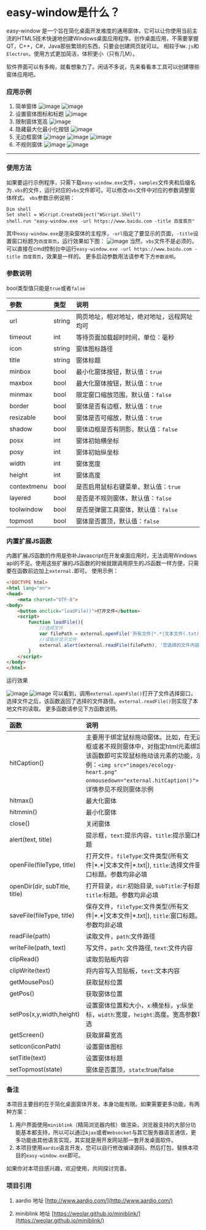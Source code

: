 # easy-window是什么？
easy-window 是一个旨在简化桌面开发难度的通用窗体，它可以让你使用当前主流的HTML5技术快速地创建Windows桌面应用程序。创作桌面应用，不需要掌握QT，C++，C#，Java那些繁琐的东西，只要会创建网页就可以。
相较于`NW.js`和`Electron`，使用方式更加简洁，体积更小（只有几M）。

软件界面可以有多绚，就看想象力了。闲话不多说，先来看看本工具可以创建哪些窗体应用吧。
### 应用示例
 1. 简单窗体
    ![image](https://github.com/lixk/easy-window/raw/master/screenshots/1-1.png)
    ![image](https://github.com/lixk/easy-window/raw/master/screenshots/1-2.png)
 2. 设置窗体图标和标题
    ![image](https://github.com/lixk/easy-window/raw/master/screenshots/2.png)
 3. 限制窗体宽高
    ![image](https://github.com/lixk/easy-window/raw/master/screenshots/3.png)
 4. 隐藏最大化最小化按钮
    ![image](https://github.com/lixk/easy-window/raw/master/screenshots/4.png)
 5. 无边框窗体
    ![image](https://github.com/lixk/easy-window/raw/master/screenshots/5-1.png)
    ![image](https://github.com/lixk/easy-window/raw/master/screenshots/5-2.png)
    ![image](https://github.com/lixk/easy-window/raw/master/screenshots/5-3.png)
 6. 不规则窗体
    ![image](https://github.com/lixk/easy-window/raw/master/screenshots/6-1.png)
    ![image](https://github.com/lixk/easy-window/raw/master/screenshots/6-2.gif)

---
### 使用方法
如果要运行示例程序，只需下载`easy-window.exe`文件，`samples`文件夹和后缀名为`.vbs`的文件，运行对应的`vbs`文件即可。可以修改`vbs`文件中对应的参数调整窗体样式。
`vbs`参数示例说明：
```vbs
Dim shell
Set shell = WScript.CreateObject("WScript.Shell") 
shell.run "easy-window.exe -url https://www.baidu.com -title 百度首页"
```

其中`easy-window.exe`是渲染窗体的主程序，`-url`指定了要显示的页面，`-title`设置窗口标题为`百度首页`，运行效果如下图：
![image](https://github.com/lixk/easy-window/raw/master/screenshots/baidu-title.png)
当然，`vbs`文件不是必须的，可以直接在cmd控制台中运行`easy-window.exe -url https://www.baidu.com -title 百度首页`，效果是一样的。
更多启动参数用法请参考下方`参数说明`。


### 参数说明
bool类型值只能是`true`或者`false`

|参数|类型|说明|
| :--- | :--- | :--- |
|url|string|网页地址，相对地址，绝对地址，远程网址均可|
|timeout|int|等待页面加载超时时间，单位：毫秒|
|icon|string|窗体图标路径|
|title|string|窗体标题|
|minbox|bool|最小化窗体按钮，默认值：`true`|
|maxbox|bool|最大化窗体按钮，默认值：`true`|
|minmax|bool|限定窗口缩放范围，默认值：`false`|
|border|bool|窗体是否有边框，默认值：`true`|
|resizable|bool|窗体是否可缩放，默认值：`true`|
|shadow|bool|窗体边框是否有阴影，默认值：`false`|
|posx|int|窗体初始横坐标|
|posy|int|窗体初始纵坐标|
|width|int|窗体宽度|
|height|int|窗体高度|
|contextmenu|bool|是否启用鼠标右键菜单，默认值：`true`|
|layered|bool|是否是不规则窗体，默认值：`false`|
|toolwindow|bool|是否是弹窗工具窗体，默认值：`false`|
|topmost|bool|窗体是否置顶，默认值：`false`|

### 内置扩展JS函数
内置扩展JS函数的作用是弥补Javascript在开发桌面应用时，无法调用Windows api的不足。使用这些扩展的JS函数的时候就跟调用原生的JS函数一样方便，只需要在函数前边加上`external.`即可。
使用示例：

```html
<!DOCTYPE html>
<html lang="en">
<head>
	<meta charset="UTF-8">
<body>
	<button onclick="loadFile()">打开文件</button>
	<script>
		function loadFile(){
			//选择文件
			var filePath = external.openFile('所有文件|*.*|文本文件(.txt)|*.txt|');
			//读取并显示文件
			external.alert(external.readFile(filePath), '您选择的文件内容如下');
		}
	</script>
</body>
</html>
```

运行效果

![image](https://github.com/lixk/easy-window/raw/master/screenshots/file-open.png)
![image](https://github.com/lixk/easy-window/raw/master/screenshots/file-read.png)
可以看到，调用`external.openFile()`打开了文件选择窗口，选择文件之后，该函数返回了选择的文件路径。`external.readFile()`则实现了本地文件的读取。
更多函数请参见下方函数说明。

|函数|说明|
| :--- | :--- |
|hitCaption()|主要用于绑定鼠标拖动窗体。比如，在无边框或者不规则窗体中，对指定html元素绑定该函数即可实现鼠标拖动该元素的功能，示例：`<img src="images/ecology-heart.png" onmousedown="external.hitCaption()">`，详情参见不规则窗体示例|
|hitmax()|最大化窗体|
|hitmmin()|最小化窗体|
|close()|关闭窗体|
|alert(text, title)|提示框，`text`:提示内容，`title`:提示窗口标题|
|openFile(fileType, title)|打开文件，`fileType`:文件类型(所有文件&#124;\*.\*&#124;文本文件&#124;\*.txt&#124;), `title`:选择文件窗口标题。参数均非必填|
|openDir(dir, subTitle, title)|打开目录，`dir`:初始目录, `subTitle`:子标题, `title`:标题。参数均非必填|
|saveFile(fileType, title)|保存文件，`fileType`:文件类型(所有文件&#124;\*.\*&#124;文本文件&#124;\*.txt&#124;), `title`:窗口标题。参数均非必填|
|readFile(path)|读取文件，`path`:文件路径|
|writeFile(path, text)|写文件，`path`: 文件路径, `text`:文件内容|
|clipRead()|读取剪贴板内容|
|clipWrite(text)|将内容写入剪贴板，`text`:文本内容|
|getMousePos()|获取鼠标位置|
|getPos()|获取窗体位置|
|setPos(x,y,width,height)|设置窗体位置和大小，`x`:横坐标，`y`:纵坐标，`width`:宽度，`height`:高度。宽高参数可选|
|getScreen()|获取屏幕宽高|
|setIcon(iconPath)|设置窗体图标|
|setTitle(text)|设置窗体标题|
|setTopmost(state)|窗体是否置顶，`state`:true/false|


### 备注
本项目主要目的在于简化桌面窗体开发，本身功能有限。如果需要更多功能，有两种方案：
 1. 用户界面使用`miniblink`（精简浏览器内核）做渲染，浏览器支持的大部分功能基本都支持，所以可以通过`Ajax`或者`Websocket`与其它服务器语言通信，更多功能由其他语言实现，其实就是用开发网站那一套开发桌面软件。
 2. 本项目使用`aardio`语言开发，您可以自行修改编译源码，然后打包，替换本项目的`easy-window.exe`即可。

如果你对本项目感兴趣，欢迎使用，共同探讨完善。

### 项目引用

 1. aardio 地址 [http://www.aardio.com/](http://www.aardio.com/)

 2. miniblink 地址 [https://weolar.github.io/miniblink/](https://weolar.github.io/miniblink/)
